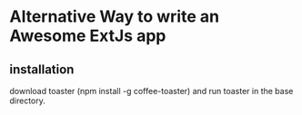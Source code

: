 # Alternative Way to write an Awesome ExtJs app

## installation
download toaster (npm install -g coffee-toaster) and run toaster in the base directory.
